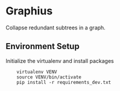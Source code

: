# Graphius

Collapse redundant subtrees in a graph.

## Environment Setup
Initialize the virtualenv and install packages
```
    virtualenv VENV
    source VENV/bin/activate
    pip install -r requirements_dev.txt
```



